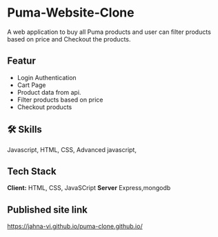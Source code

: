 
# Puma-Website-Clone

A web application to buy all Puma products and user can filter products based on price and Checkout the products.

## Featur

- Login Authentication
- Cart Page
- Product data from api.
- Filter products based on price
- Checkout products


## 🛠 Skills
Javascript, HTML, CSS, Advanced javascript,


## Tech Stack

**Client:** HTML, CSS, JavaSCript
**Server** Express,mongodb

## Published site link
https://jahna-vi.github.io/puma-clone.github.io/
